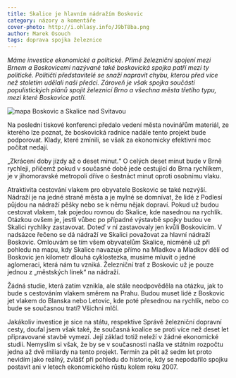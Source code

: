 ```yaml
---
title: Skalice je hlavním nádražím Boskovic
category: názory a komentáře
cover-photo: http://i.ohlasy.info/J9bT8ba.png
author: Marek Osouch
tags: doprava spojka železnice
---
```


*Máme investice ekonomické a politické. Přímé železniční spojení mezi Brnem a Boskovicemi nazývané také boskovická spojka patří mezi ty politické. Političtí představitelé se snaží napravit chybu, kterou před více než stoletím udělali naši předci. Zároveň je však spojka součástí populistických plánů spojit železnicí Brno a všechna města třetího typu, mezi které Boskovice patří.*

<img src="http://i.ohlasy.info/J9bT8ba.png" alt="mapa Boskovic a Skalice nad Svitavou" class="img-responsive">

Na poslední tiskové konferenci předalo vedení města novinářům materiál, ze kterého lze poznat, že boskovická radnice nadále tento projekt bude podporovat. Klady, které zmínili, se však za ekonomicky efektivní moc počítat nedají.

 „Zkrácení doby jízdy až o deset minut.“ O celých deset minut bude v Brně rychleji, přičemž pokud v současné době jede cestující do Brna rychlíkem, je v jihomoravské metropoli dříve o šestnáct minut oproti osobnímu vlaku. 

Atraktivita cestování vlakem pro obyvatele Boskovic se také nezvýší. Nádraží je na jedné straně města a je mylné se domnívat, že lidé z Podlesí půjdou na nádraží pěšky nebo se k němu nějak dopraví. Pokud už budou cestovat vlakem, tak pojedou rovnou do Skalice, kde nasednou na rychlík. Otázkou ovšem je, jestli vůbec po případné výstavbě spojky budou ve Skalici rychlíky zastavovat. Doteď v ní zastavovaly jen kvůli Boskovicím. V nadsázce řečeno se dá nádraží ve Skalici považovat za hlavní nádraží Boskovic. Omlouvám se tím všem obyvatelům Skalice, nicméně už při pohledu na mapu, kdy Skalice navazuje přímo na Mladkov a Mladkov dělí od Boskovic jen kilometr dlouhá cyklostezka, musíme mluvit o jedné aglomeraci, která nám tu vzniká. Železniční trať z Boskovic už je pouze jednou z „městských linek“ na nádraží.

Žádná studie, která zatím vznikla, ale stále neodpověděla na otázku, jak to bude s cestováním vlakem směrem na Prahu. Budou muset lidé z Boskovic jet vlakem do Blanska nebo Letovic, kde poté přesednou na rychlík, nebo co bude se současnou tratí? Všichni mlčí.

Jakákoliv investice je sice na státu, respektive Správě železniční dopravní cesty, doufal jsem však také, že současná koalice se proti více než deset let připravované stavbě vymezí. Její základ totiž neleží v žádné ekonomické studii. Nemyslím si však, že by se v současnosti našla ve státním rozpočtu jedna až dvě miliardy na tento projekt. Termín za pět až sedm let proto nevidím jako reálný, zvlášť při pohledu do historie, kdy se nepodařilo spojku postavit ani v letech ekonomického růstu kolem roku 2007.
